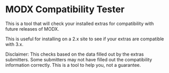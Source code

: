 # MODX Compatibility Tester

This is a tool that will check your installed extras for compatibility with future releases of MODX.

This is useful for installing on a 2.x site to see if your extras are compatible with 3.x.

Disclaimer: This checks based on the data filled out by the extras submitters. Some submitters may not have filled out the compatibility information correctly. This is a tool to help you, not a guarantee.